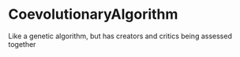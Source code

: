# CoevolutionaryAlgorithm
Like a genetic algorithm, but has creators and critics being assessed together
